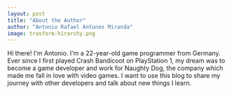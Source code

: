 ```yaml
---
layout: post
title: "About the Author"
author: "Antonio Rafael Antunes Miranda"
image: trasform-hirarchy.png
---
```


Hi there! I'm Antonio. I'm a 22-year-old game programmer from Germany. Ever since I first played Crash Bandicoot on PlayStation 1, my dream was to become a game developer and work for Naughty Dog, the company which made me fall in love with video games. I want to use this blog to share my journey with other developers and talk about new things I learn.
